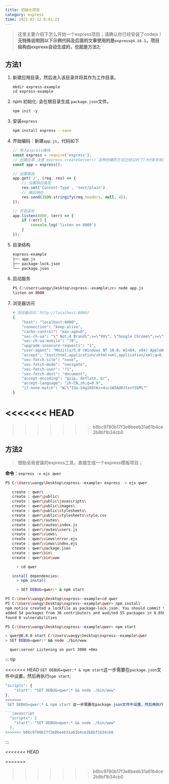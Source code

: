 ```yaml
---
title: 初始化项目
category: express
time: 2021-07-12 8:41:23
---
```


> 这里主要介绍下怎么开始一个express项目；请确认你已经安装了nodejs！**无特殊说明则以下示例代码及后面的文章使用的是`express@4.16.1`，项目结构由express自动生成的，也就是方法2;**

## 方法1

1. 新建应用目录，然后进入该目录并将其作为工作目录。

   ```shell
   mkdir express-example
   cd express-example
   ```

2. npm 初始化: 会在根目录生成 `package.json`文件。

   ```shell
   npm init -y
   ```

3. 安装`express`

   ```bash
   npm install express --save
   ```

4. 开始编码：新建`app.js`，代码如下

   ```javascript
   // 导入express模块
   const express = require('express');
   // 创建应用 注意 express.createServer() 这种创建的方式已经过时了(大约8年前就被官方弃用了)，我当前的版本是4.17.1
   const app = express();
   
   // 设置路由
   app.get('/', (req, res) => {
       // 设置响应类型
       res.set('Content-Type', 'text/plain')
       // 输出响应
       res.send(JSON.stringify(req.headers, null, 4));
   });
   
   // 开启监听
   app.listen(8000, (err) => {
       if (!err) {
           console.log('listen on 8000')
       }
   });
   ```
   
5. 目录结构

   ```bash
   express-example
   ├── app.js
   ├── package-lock.json
   └── package.json
   ```

6. 启动服务

   ```bash
   PS C:\Users\wangy\Desktop\express--example\zc> node app.js
   listen on 8000
   ```

7. 浏览器访问

   ```bash
   # 浏览器访问：http://localhost:8000/
   {
       "host": "localhost:8000",
       "connection": "keep-alive",
       "cache-control": "max-age=0",
       "sec-ch-ua": "\" Not;A Brand\";v=\"99\", \"Google Chrome\";v=\"91\", \"Chromium\";v=\"91\"",
       "sec-ch-ua-mobile": "?0",
       "upgrade-insecure-requests": "1",
       "user-agent": "Mozilla/5.0 (Windows NT 10.0; Win64; x64) AppleWebKit/537.36 (KHTML, like Gecko) Chrome/91.0.4472.124 Safari/537.36",
       "accept": "text/html,application/xhtml+xml,application/xml;q=0.9,image/avif,image/webp,image/apng,*/*;q=0.8,application/signed-exchange;v=b3;q=0.9",
       "sec-fetch-site": "none",
       "sec-fetch-mode": "navigate",
       "sec-fetch-user": "?1",
       "sec-fetch-dest": "document",
       "accept-encoding": "gzip, deflate, br",
       "accept-language": "zh-CN,zh;q=0.9",
       "if-none-match": "W/\"33a-S4giK0tKs+4sciW3Ad0JtevYSGM\""
   }
   ```

<<<<<<< HEAD
=======
   
>>>>>>> b6bc9780b17f3e8beeb31a61b4ce2b8bf1b34cb0

## 方法2

> 借助全局安装的express工具，直接生成一个express模板项目；

**命令**：`express -v ejs qwer`

```bash
PS C:\Users\wangy\Desktop\express--example> express -v ejs qwer

   create : qwer\
   create : qwer\public\
   create : qwer\public\javascripts\
   create : qwer\public\images\
   create : qwer\public\stylesheets\
   create : qwer\public\stylesheets\style.css
   create : qwer\routes\
   create : qwer\routes\index.js
   create : qwer\routes\users.js
   create : qwer\views\
   create : qwer\views\error.ejs
   create : qwer\views\index.ejs
   create : qwer\package.json
   create : qwer\bin\
   create : qwer\bin\www

     > cd qwer

   install dependencies:
     > npm install

     > SET DEBUG=qwer:* & npm start

PS C:\Users\wangy\Desktop\express--example>cd qwer
PS C:\Users\wangy\Desktop\express--example\qwer> npm install
npm notice created a lockfile as package-lock.json. You should commit this file.
added 54 packages from 38 contributors and audited 55 packages in 8.856s
found 0 vulnerabilities

PS C:\Users\wangy\Desktop\express--example\qwer> npm start

> qwer@0.0.0 start C:\Users\wangy\Desktop\express--example\qwer
> SET DEBUG=qwer:* && node ./bin/www

  qwer:server Listening on port 3000 +0ms
```

::: tip

<<<<<<< HEAD
`SET DEBUG=qwer:* & npm start`这一步需要在`package.json`文件中设置，然后再执行`npm start`;

```javascript
"scripts": {
    "start": "SET DEBUG=qwer:* && node ./bin/www"
},
=======
`SET DEBUG=qwer:* & npm start`这一步需要在package.json文件中设置，然后再执行`npm start`;

```javascript
  "scripts": {
    "start": "SET DEBUG=qwer:* && node ./bin/www"
  },
>>>>>>> b6bc9780b17f3e8beeb31a61b4ce2b8bf1b34cb0
```

:::

<<<<<<< HEAD


=======
>>>>>>> b6bc9780b17f3e8beeb31a61b4ce2b8bf1b34cb0
